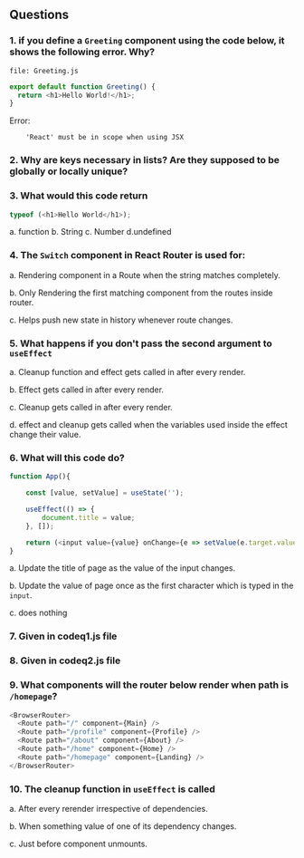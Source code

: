 ## Questions

### **1. if you define a `Greeting` component using the code below, it shows the following error. Why?**

`file: Greeting.js`

```javascript
export default function Greeting() {
  return <h1>Hello World!</h1>;
}
```

Error:

```
    'React' must be in scope when using JSX
```

### **2. Why are keys necessary in lists? Are they supposed to be globally or locally unique?**

### **3. What would this code return**

```javascript
typeof (<h1>Hello World</h1>);
```

a. function
b. String
c. Number
d.undefined

### **4. The `Switch` component in React Router is used for:**

a. Rendering component in a Route when the string matches completely.

b. Only Rendering the first matching component from the routes inside router.

c. Helps push new state in history whenever route changes.

### **5. What happens if you don't pass the second argument to `useEffect`**

a. Cleanup function and effect gets called in after every render.

b. Effect gets called in after every render.

c. Cleanup gets called in after every render.

d. effect and cleanup gets called when the variables used inside the effect change their value.

### **6. What will this code do?**

```javascript
function App(){

    const [value, setValue] = useState('');

    useEffect(() => {
        document.title = value;
    }, []);

    return (<input value={value} onChange={e => setValue(e.target.value)}>)
}
```

a. Update the title of page as the value of the input changes.

b. Update the value of page once as the first character which is typed in the `input`.

c. does nothing

### **7. Given in codeq1.js file**

### **8. Given in codeq2.js file**

### **9. What components will the router below render when path is `/homepage`?**

```javascript
<BrowserRouter>
  <Route path="/" component={Main} />
  <Route path="/profile" component={Profile} />
  <Route path="/about" component={About} />
  <Route path="/home" component={Home} />
  <Route path="/homepage" component={Landing} />
</BrowserRouter>
```

### **10. The cleanup function in `useEffect` is called**

a. After every rerender irrespective of dependencies.

b. When something value of one of its dependency changes.

c. Just before component unmounts.
